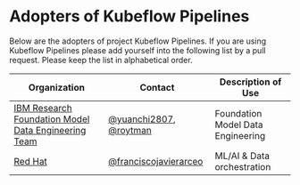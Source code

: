 # Adopters of Kubeflow Pipelines

Below are the adopters of project Kubeflow Pipelines. If you are using Kubeflow Pipelines
please add yourself into the following list by a pull request.
Please keep the list in alphabetical order.

| Organization                                                                 | Contact                                                                                           | Description of Use                                     |
|------------------------------------------------------------------------------|---------------------------------------------------------------------------------------------------|--------------------------------------------------------|
| [IBM Research Foundation Model Data Engineering Team](https://www.research.ibm.com/) | [@yuanchi2807](https://github.com/yuanchi2807), [@roytman](https://github.com/roytman) | Foundation Model Data Engineering                       |
| [Red Hat](https://www.redhat.com/)                                           | [@franciscojavierarceo](https://github.com/franciscojavierarceo)                                 | ML/AI & Data orchestration                             |
